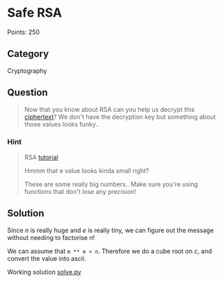 # Safe RSA
Points: 250

## Category
Cryptography

## Question
>Now that you know about RSA can you help us decrypt this [ciphertext](files/ciphertext)? We don't have the decryption key but something about those values looks funky..  

### Hint
>RSA [tutorial](https://en.wikipedia.org/wiki/RSA_(cryptosystem))
>
>Hmmm that e value looks kinda small right?
>
>These are some really big numbers.. Make sure you're using functions that don't lose any precision!

## Solution
Since _n_ is really huge and _e_ is really tiny, we can figure out the message without needing to factorise _n_!

We can assume that `m ** e < n`. Therefore we do a cube root on _c_, and convert the value into ascii.

Working solution [solve.py](solution/solve.py)


